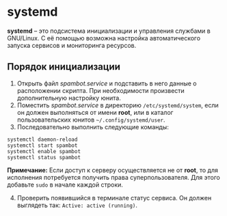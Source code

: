 # systemd
**systemd** – это подсистема инициализации и управления службами в GNU/Linux. С её помощью возможна настройка автоматического запуска сервисов и мониторинга ресурсов.

## Порядок инициализации
1. Открыть файл _spambot.service_ и подставить в него данные о расположении скрипта. При необходимости произвести дополнительную настройку юнита.
2. Поместить _spambot.service_ в директорию `/etc/systemd/system`, если он должен выполняться от имени **root**, или в каталог пользовательских юнитов `~/.config/systemd/user`.
3. Последовательно выполнить следующие команды:
```
systemctl daemon-reload
systemctl start spambot
systemctl enable spambot
systemctl status spambot
```
**Примечание:** Если доступ к серверу осуществляется не от **root**, то для исполнения потребуется получить права суперпользователя. Для этого добавьте `sudo` в начале каждой строки.

4. Проверить появившийся в терминале статус сервиса. Он должен выглядеть так: `Active: active (running)`.